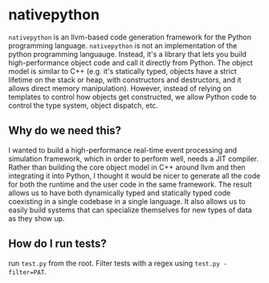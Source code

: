 # nativepython

`nativepython` is an llvm-based code generation framework for the Python programming language.
`nativepython` is not an implementation of the python programming languauge. Instead, it's a library
that lets you build high-performance object code and call it directly from Python. The object model
is similar to C++ (e.g. it's statically typed, objects have a strict lifetime on the stack or heap,
with constructors and destructors, and it allows direct memory manipulation). However, instead of
relying on templates to control how objects get constructed, we allow Python code to control the
type system, object dispatch, etc.

## Why do we need this?

I wanted to build a high-performance real-time event processing and simulation framework, which in
order to perform well, needs a JIT compiler. Rather than building the core object model in C++
around  llvm and then integrating it into Python, I thought it would be nicer to generate all the
code for both the runtime and the user code in the same framework.  The result allows us to  have
both dynamically typed and statically typed code coexisting in a single codebase in a single
language. It also allows us to easily build systems that can specialize themselves for new types of
data as they show up.

## How do I run tests?

run `test.py` from the root. Filter tests with a regex using `test.py -filter=PAT`.
